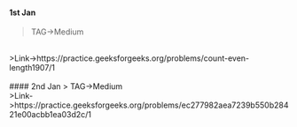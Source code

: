 #### 1st Jan
> TAG->Medium
<br>
>Link->https://practice.geeksforgeeks.org/problems/count-even-length1907/1
<br>
<br>
#### 2nd Jan
> TAG->Medium
<br>
>Link->https://practice.geeksforgeeks.org/problems/ec277982aea7239b550b28421e00acbb1ea03d2c/1
